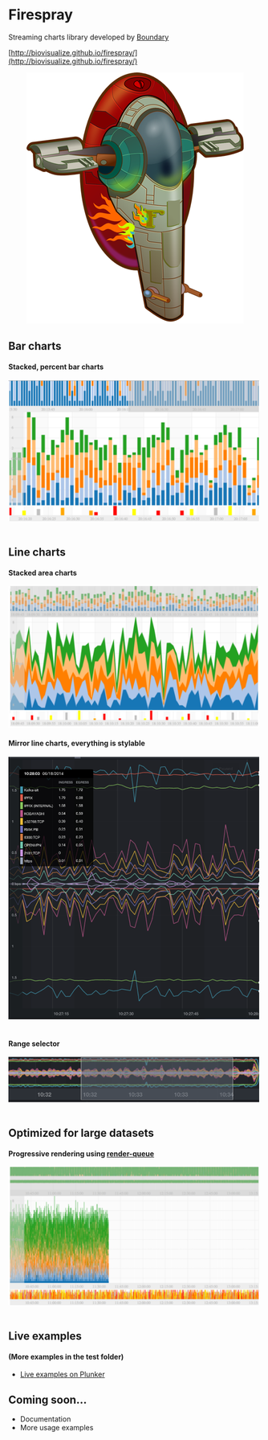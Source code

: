 Firespray
=========

Streaming charts library developed by [Boundary](http://boundary.com/)

[http://biovisualize.github.io/firespray/](http://biovisualize.github.io/firespray/)

<div align="center"><img src="img/firespray_500.png" /></div>


## Bar charts
#### Stacked, percent bar charts

<img src="img/barcharts.png" style="width:500px"/>
<br /><br />

## Line charts

#### Stacked area charts
<img src="img/stacked_area_chart.png" style="width:500px"/>

#### Mirror line charts, everything is stylable
<img src="img/mirror.png" style="width:500px"/>
<br /><br />

#### Range selector
<img src="img/brush.png" style="width:500px"/>
<br /><br />

## Optimized for large datasets

#### Progressive rendering using [render-queue](http://bl.ocks.org/syntagmatic/raw/3341641/)
<img src="img/progressive_rendering.png" style="width:500px"/>
<br /><br />

## Live examples 
#### (More examples in the test folder)
* [Live examples on Plunker](http://plnkr.co/edit/uqBDIJsqGlM2E8zNmy5J?p=preview)

## Coming soon...
* Documentation
* More usage examples

